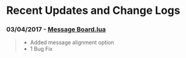 # Recent Updates and Change Logs

### 03/04/2017 - [Message Board.lua](https://github.com/Chalwk77/HALO-SCRIPT-PROJECTS/blob/master/SAPP%20SCRIPTS/Message%20Board.lua)
   > * Added message alignment option
   > * 1 Bug Fix